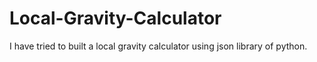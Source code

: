 # Local-Gravity-Calculator

I have tried to built a local gravity calculator using json library of python.
